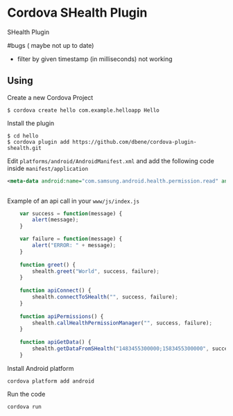 # Cordova SHealth Plugin

SHealth Plugin

#bugs ( maybe not up to date)
- filter by given timestamp (in milliseconds) not working


## Using

Create a new Cordova Project

    $ cordova create hello com.example.helloapp Hello
    
Install the plugin

    $ cd hello
    $ cordova plugin add https://github.com/dbene/cordova-plugin-shealth.git
    

Edit `platforms/android/AndroidManifest.xml` and add the following code inside `manifest/application`

```xml
<meta-data android:name="com.samsung.android.health.permission.read" android:value="com.samsung.health.food_info;com.samsung.health.food_intake;com.samsung.health.uv_exposure;com.samsung.health.weight;com.samsung.health.ambient_temperature;com.samsung.health.body_temperature;com.samsung.health.step_count;com.samsung.health.sleep;com.samsung.health.blood_glucose;com.samsung.health.hba1c;com.samsung.health.oxygen_saturation;com.samsung.health.blood_pressure;com.samsung.health.heart_rate;com.samsung.health.electrocardiogram;com.samsung.health.exercise;com.samsung.health.water_intake;com.samsung.health.caffeine_intake" />
        
```

Example of an api call in your `www/js/index.js`

```js
	var success = function(message) {
		alert(message);
	}

	var failure = function(message) {
		alert("ERROR: " + message);
	}
		
	function greet() {
		shealth.greet("World", success, failure);
	}
	
	function apiConnect() {
		shealth.connectToSHealth("", success, failure);
	}
	
	function apiPermissions() {
		shealth.callHealthPermissionManager("", success, failure);
	}
	
	function apiGetData() {
		shealth.getDataFromSHealth("1483455300000;1583455300000", success, failure);
	}
```

Install Android platform

    cordova platform add android
    
Run the code

    cordova run 
